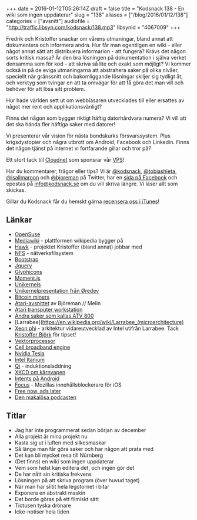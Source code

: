 +++
date = 2016-01-12T05:26:14Z
draft = false
title = "Kodsnack 138 - En wiki som ingen uppdaterar"
slug = "138"
aliases = ["/blog/2016/01/12/138"]
categories = ["avsnitt"]
audiofile = "http://traffic.libsyn.com/kodsnack/138.mp3"
libsynid = "4067009"
+++

Fredrik och Kristoffer snackar om vårens utmaningar, bland annat att dokumentera och informera andra. Hur får man egentligen en wiki - eller något annat sätt att distribuera informarion - att fungera? Krävs det någon sorts kritisk massa? Är den bra lösningen på dokumentation i själva verket densamma som för kod - att skriva så lite och exakt som möjligt? Vi kommer också in på de eviga utmaningarna att abstrahera saker på olika nivåer, speciellt när gränssnitt och bakomliggande lösningar skiljer sig tydligt åt, och verktyg som tvingar en att ta omvägar för att få göra det man vill och behöver för att lösa sitt problem.

Hur hade världen sett ut om webbläsaren utvecklades till eller ersattes av något mer rent och applikationsvänligt?

Finns det någon som bygger riktigt häftig datorhårdvara numera? Vi vill att det ska hända fler häftiga saker med datorer!

Vi presenterar vår vision för nästa bondskurks försvarssystem. Plus krigsdystopier och några utbrott om Android, Facebook och Linkedin. Finns det någon tjänst på internet vi fortfarande gillar och tror på?

Ett stort tack till [Cloudnet](http://www.cloudnet.se) som sponsrar vår [VPS](http://en.wikipedia.org/wiki/Virtual_private_server)!

Har du kommentarer, frågor eller tips? Vi är [@kodsnack](https://www.twitter.com/kodsnack), [@tobiashieta](https://www.twitter.com/tobiashieta), [@isallmaroon](https://www.twitter.com/isallmaroon) och [@bjoreman](https://www.twitter.com/bjoreman) på Twitter, har en [sida på Facebook](https://www.facebook.com/kodsnack) och epostas på [info@kodsnack.se](mailto:info@kodsnack.se) om du vill skriva längre. Vi läser allt som skickas.

Gillar du Kodsnack får du hemskt gärna [recensera oss i iTunes](http://itunes.apple.com/se/podcast/kodsnack/id561631498?l=en)!

## Länkar ##
* [OpenSuse](https://sv.opensuse.org/V%C3%A4lkommen_till_openSUSE.org)
* [Mediawiki](https://www.mediawiki.org/wiki/MediaWiki) - plattformen wikipedia bygger på
* [Hawk](http://clusterlabs.org/wiki/Hawk) - projektet Kristoffer (bland annat) jobbar med
* [NFS](https://en.wikipedia.org/wiki/Network_File_System) - nätverksfilsystem
* [Bootstrap](https://en.wikipedia.org/wiki/Bootstrap_%28front-end_framework%29)
* [Jquery](https://en.wikipedia.org/wiki/JQuery)
* [Glyphicons](http://glyphicons.com/)
* [Moment.js](http://momentjs.com/)
* [Unikernels](https://en.wikipedia.org/wiki/Unikernel)
* [Unikernelpresentation från Øredev](https://vimeo.com/144811096)
* [Bitcoin miners](https://www.bitcoinmining.com/bitcoin-mining-hardware/)
* [Atari-avsnittet](http://www.bjoremanmelin.se/podcast/avsnitt-10-cirkus-tramiel/) av Björeman // Melin
* [Atari transputer workstation](https://en.wikipedia.org/wiki/Atari_Transputer_Workstation)
* [Andra saker som kallas ATV 800](http://www.cfmoto.se/1.0.1.0/55/1/?item=prod_prod-s1%2F2)
* [Larrabee](https://en.wikipedia.org/wiki/Larrabee_(microarchitecture)
* [Xeon phi](https://en.wikipedia.org/wiki/Xeon_Phi) - arkitektur vidareutvecklad av Intel utifrån Larrabee. Tack [Kristoffer Björk](https://twitter.com/dataolle) för tipset!
* [Vektorprocessor](https://en.wikipedia.org/wiki/Vector_processor)
* [Cell broadband engine](https://en.wikipedia.org/wiki/Cell_%28microprocessor%29)
* [Nvidia Tesla](https://en.wikipedia.org/wiki/Nvidia_Tesla)
* [Intel Itanium](https://en.wikipedia.org/wiki/Itanium)
* [Qi](https://en.wikipedia.org/wiki/Qi_%28inductive_power_standard%29) - induktionsladdning
* [XKCD om kärnvapen](http://xkcd.com/1626/)
* [Intents på Android](http://developer.android.com/guide/components/intents-filters.html)
* [Focus](https://blog.mozilla.org/futurereleases/2015/12/08/announcing-focus-by-firefox-a-content-blocker-for-ios/) - Mozillas innehållsblockerare för iOS
* [Free now, ads later](http://www.bjoreman.com/main.php?mainId=1821)
* [Den makalösa podcasten](http://denmakalosa.se/)

## Titlar ##
* Jag har inte programmerat sedan början av december
* Alla projekt är mina projekt nu
* Kasta sig ut i luften med silkesmaskar
* Så länge man får göra saker och har någon att prata med
* Det kan bli mycket resa till Nürnberg
* (Det finns) en wiki som ingen uppdaterar
* Vem som helst kan editera det, och ingen gör det
* De har nått sin kritiska frekvens
* Lösningen på att skriva program (över huvud taget)
* När man har slitit hela legotornet i bitar
* Exponera en abstrakt maskin
* Det borde göras på ett filmiskt sätt
* Tiotusen tyska drönare
* Icke-notiser hela tiden